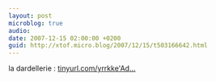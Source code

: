 ```yaml
---
layout: post
microblog: true
audio: 
date: 2007-12-15 02:00:00 +0200
guid: http://xtof.micro.blog/2007/12/15/t503166642.html
---
```

la dardellerie : [tinyurl.com/yrrkke'Ad...](http://tinyurl.com/yrrkke'Administration%20&amp;%20Bureau%20ACV)
